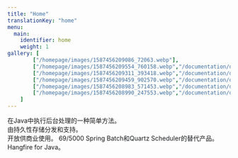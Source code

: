 ```yaml
---
title: "Home"
translationKey: "home"
menu: 
  main: 
    identifier: home
    weight: 1
gallery: [
        ["/homepage/images/1587456209086_72063.webp"],
        ["/homepage/images/1587456209554_760158.webp","/documentation/dashboard/", "An overview of all jobs"], 
        ["/homepage/images/1587456209311_393418.webp","/documentation/dashboard/", "A succeeded job"], 
        ["/homepage/images/1587456209459_902570.webp","/documentation/dashboard/", "A failed job"], 
        ["/homepage/images/1587456208983_571453.webp","/documentation/dashboard/", "Recurring jobs overview"], 
        ["/homepage/images/1587456208990_247553.webp","/documentation/dashboard/", "Background job servers overview"], 
    ]
---
```

在Java中执行后台处理的一种简单方法。<br/>
由持久性存储分发和支持。<br/>
开放供商业使用。<span style="color:#1a1b1d">
69/5000
Spring Batch和Quartz Scheduler的替代产品。 Hangfire for Java。</span>